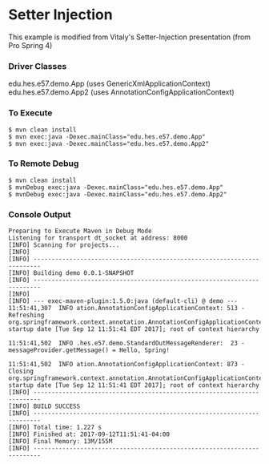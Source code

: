 # Setter Injection

This example is modified from Vitaly's Setter-Injection presentation (from Pro Spring 4)

### Driver Classes
edu.hes.e57.demo.App (uses GenericXmlApplicationContext)
edu.hes.e57.demo.App2 (uses AnnotationConfigApplicationContext)

### To Execute
```
$ mvn clean install
$ mvn exec:java -Dexec.mainClass="edu.hes.e57.demo.App"
$ mvn exec:java -Dexec.mainClass="edu.hes.e57.demo.App2"
```

### To Remote Debug
```
$ mvn clean install
$ mvnDebug exec:java -Dexec.mainClass="edu.hes.e57.demo.App"
$ mvnDebug exec:java -Dexec.mainClass="edu.hes.e57.demo.App2"
```

### Console Output
```
Preparing to Execute Maven in Debug Mode
Listening for transport dt_socket at address: 8000
[INFO] Scanning for projects...
[INFO]                                                                         
[INFO] ------------------------------------------------------------------------
[INFO] Building demo 0.0.1-SNAPSHOT
[INFO] ------------------------------------------------------------------------
[INFO] 
[INFO] --- exec-maven-plugin:1.5.0:java (default-cli) @ demo ---
11:51:41,307  INFO ation.AnnotationConfigApplicationContext: 513 - Refreshing org.springframework.context.annotation.AnnotationConfigApplicationContext@25fff9ad: startup date [Tue Sep 12 11:51:41 EDT 2017]; root of context hierarchy

11:51:41,502  INFO .hes.e57.demo.StandardOutMessageRenderer:  23 - messageProvider.getMessage() = Hello, Spring!

11:51:41,502  INFO ation.AnnotationConfigApplicationContext: 873 - Closing org.springframework.context.annotation.AnnotationConfigApplicationContext@25fff9ad: startup date [Tue Sep 12 11:51:41 EDT 2017]; root of context hierarchy
[INFO] ------------------------------------------------------------------------
[INFO] BUILD SUCCESS
[INFO] ------------------------------------------------------------------------
[INFO] Total time: 1.227 s
[INFO] Finished at: 2017-09-12T11:51:41-04:00
[INFO] Final Memory: 13M/155M
[INFO] ------------------------------------------------------------------------
```
